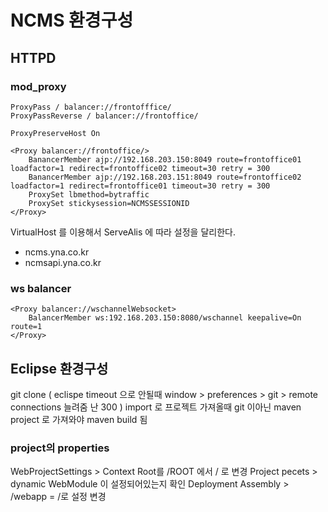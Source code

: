 
# NCMS 환경구성

## HTTPD

### mod_proxy

```
ProxyPass / balancer://frontofffice/
ProxyPassReverse / balancer://frontoffice/

ProxyPreserveHost On

<Proxy balancer://frontoffice/>
    BanancerMember ajp://192.168.203.150:8049 route=frontoffice01 loadfactor=1 redirect=frontoffice02 timeout=30 retry = 300
    BanancerMember ajp://192.168.203.151:8049 route=frontoffice02 loadfactor=1 redirect=frontoffice01 timeout=30 retry = 300
    ProxySet lbmethod=bytraffic
    ProxySet stickysession=NCMSSESSIONID
</Proxy>
```

VirtualHost 를 이용해서 ServeAlis 에 따라 설정을 달리한다.

* ncms.yna.co.kr
* ncmsapi.yna.co.kr


### ws balancer
```
<Proxy balancer://wschannelWebsocket>
    BalancerMember ws:192.168.203.150:8080/wschannel keepalive=On route=1
</Proxy> 
```


## Eclipse 환경구성
git clone ( eclispe timeout 으로 안될때 window > preferences > git > remote connections 늘려줌 난 300 )
import 로 프로젝트 가져올때 git 이아닌 maven project 로 가져와야 maven build 됨

### project의 properties
WebProjectSettings > Context Root를 /ROOT 에서 / 로 변경
Project pecets > dynamic WebModule 이 설정되어있는지  확인
Deployment Assembly > /webapp = /로 설정 변경


